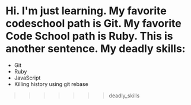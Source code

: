 Hi. I'm just learning. My favorite codeschool path is Git.
My favorite Code School path is Ruby. This is another sentence.
My deadly skills:
=======
* Git
* Ruby
* JavaScript
* Killing history using git rebase
>>>>>>> deadly_skills

